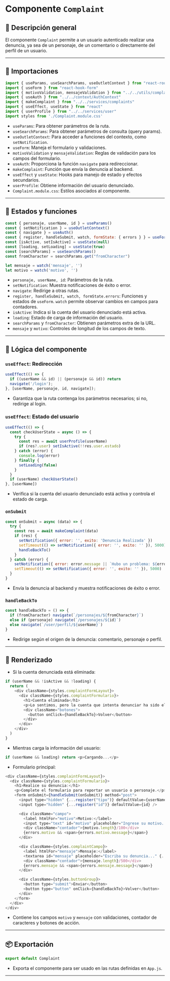 
# Componente `Complaint`

## 📌 Descripción general

El componente `Complaint` permite a un usuario autenticado realizar una denuncia, ya sea de un personaje, de un comentario o directamente del perfil de un usuario.

---

## 🧹 Importaciones

```js
import { useParams, useSearchParams, useOutletContext } from "react-router-dom"
import { useForm } from "react-hook-form"
import { motivoValidation, mensajeValidation } from "../../utils/complaintValidations"
import { useAuth } from "../../context/AuthContext"
import { makeComplaint } from "../../services/complaints"
import { useEffect, useState } from "react"
import { userProfile } from "../../services/user"
import styles from './Complaint.module.css'
```

- `useParams`: Para obtener parámetros de la ruta.
- `useSearchParams`: Para obtener parámetros de consulta (query params).
- `useOutletContext`: Para acceder a funciones del contexto, como `setNotification`.
- `useForm`: Maneja el formulario y validaciones.
- `motivoValidation` y `mensajeValidation`: Reglas de validación para los campos del formulario.
- `useAuth`: Proporciona la función `navigate` para redireccionar.
- `makeComplaint`: Función que envía la denuncia al backend.
- `useEffect` y `useState`: Hooks para manejo de estado y efectos secundarios.
- `userProfile`: Obtiene información del usuario denunciado.
- `Complaint.module.css`: Estilos asociados al componente.

---

## 🧠 Estados y funciones

```js
const { personaje, userName, id } = useParams()
const { setNotification } = useOutletContext()
const { navigate } = useAuth()
const { register, handleSubmit, watch, formState: { errors } } = useForm({ mode: 'onChange' })
const [isActive, setIsActive] = useState(null)
const [loading, setLoading] = useState(true)
const [searchParams] = useSearchParams()
const fromCharacter = searchParams.get("fromCharacter")

let mensaje = watch('mensaje', '')
let motivo = watch('motivo', '')
```

- `personaje, userName, id`: Parámetros de la ruta.
- `setNotification`: Muestra notificaciones de éxito o error.
- `navigate`: Redirige a otras rutas.
- `register, handleSubmit, watch, formState.errors`: Funciones y estados de `useForm`. `watch` permite observar cambios en campos para contadores.
- `isActive`: Indica si la cuenta del usuario denunciado está activa.
- `loading`: Estado de carga de información del usuario.
- `searchParams` y `fromCharacter`: Obtienen parámetros extra de la URL.
- `mensaje` y `motivo`: Controles de longitud de los campos de texto.

---

## 🔄 Lógica del componente

### `useEffect`: Redirección
```js
useEffect(() => {
  if ((userName && id) || (personaje && id)) return
  navigate('/login');
}, [userName, personaje, id, navigate]);
```
- Garantiza que la ruta contenga los parámetros necesarios; si no, redirige al login.

### `useEffect`: Estado del usuario
```js
useEffect(() => {
  const checkUserState = async () => {
    try {
      const res = await userProfile(userName)
      if (res?.user) setIsActive(!!res.user.estado)
    } catch (error) {
      console.log(error)
    } finally {
      setLoading(false)
    }
  }
  if (userName) checkUserState()
}, [userName])
```
- Verifica si la cuenta del usuario denunciado está activa y controla el estado de carga.

### `onSubmit`
```js
const onSubmit = async (data) => {
  try {
    const res = await makeComplaint(data)
    if (res) {
      setNotification({ error: '', exito: 'Denuncia Realizada' })
      setTimeout(() => setNotification({ error: '', exito: '' }), 5000)
      handleBackTo()
    }
  } catch (error) {
    setNotification({ error: error.message || `Hubo un problema: ${error}` })
    setTimeout(() => setNotification({ error: '', exito: '' }), 5000)
  }
}
```
- Envía la denuncia al backend y muestra notificaciones de éxito o error.

### `handleBackTo`
```js
const handleBackTo = () => {
  if (fromCharacter) navigate(`/personajes/${fromCharacter}`)
  else if (personaje) navigate(`/personajes/${id}`)
  else navigate(`/user/perfil/${userName}`)
}
```
- Redirige según el origen de la denuncia: comentario, personaje o perfil.

---

## 🧱 Renderizado

- Si la cuenta denunciada está eliminada:
```js
if (userName && !isActive && !loading) {
  return (
    <div className={styles.complaintFormLayout}>
      <div className={styles.complaintFormulario}>
        <h1>Cuenta eliminada</h1>
        <p>Lo sentimos, pero la cuenta que intenta denunciar ha sido eliminada.</p>
        <div className="botones">
          <button onClick={handleBackTo}>Volver</button>
        </div>
      </div>
    </div>
  )
}
```

- Mientras carga la información del usuario:
```js
if (userName && loading) return <p>Cargando...</p>
```

- Formulario principal:
```js
<div className={styles.complaintFormLayout}>
  <div className={styles.complaintFormulario}>
    <h1>Realice su denuncia:</h1>
    <p>Complete el formulario para reportar un usuario o personaje.</p>
    <form onSubmit={handleSubmit(onSubmit)} method="post">
      <input type="hidden" {...register("tipo")} defaultValue={userName ? "User" : "Personaje"} />
      <input type="hidden" {...register("id")} defaultValue={id} />

      <div className="campo">
        <label htmlFor="motivo">Motivo:</label>
        <input type="text" id="motivo" placeholder="Ingrese su motivo..." {...register('motivo', motivoValidation)} />
        <div className="contador">{motivo.length}/100</div>
        {errors.motivo && <span>{errors.motivo.message}</span>}
      </div>

      <div className={styles.complaintCampo}>
        <label htmlFor="mensaje">Mensaje:</label>
        <textarea id="mensaje" placeholder="Escriba su denuncia..." {...register('mensaje', mensajeValidation)} />
        <div className="contador">{mensaje.length}/500</div>
        {errors.mensaje && <span>{errors.mensaje.message}</span>}
      </div>

      <div className={styles.buttonGroup}>
        <button type="submit">Enviar</button>
        <button type="button" onClick={handleBackTo}>Volver</button>
      </div>
    </form>
  </div>
</div>
```

- Contiene los campos `motivo` y `mensaje` con validaciones, contador de caracteres y botones de acción.

---

## 📦 Exportación

```js
export default Complaint
```
- Exporta el componente para ser usado en las rutas definidas en `App.js`.

---

